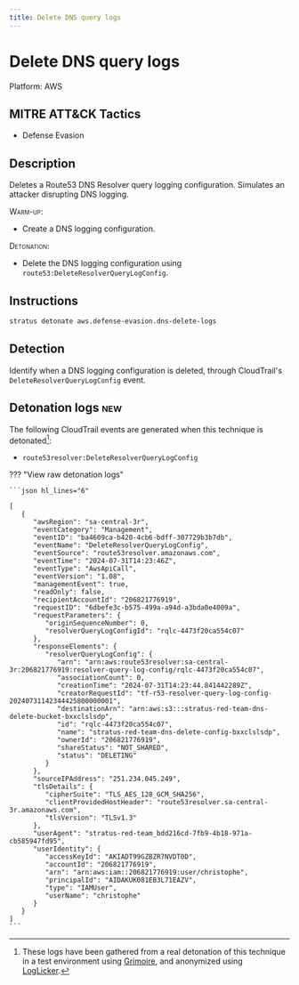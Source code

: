 ```yaml
---
title: Delete DNS query logs
---
```


# Delete DNS query logs




Platform: AWS

## MITRE ATT&CK Tactics


- Defense Evasion

## Description


Deletes a Route53 DNS Resolver query logging configuration. Simulates an attacker disrupting DNS logging.

<span style="font-variant: small-caps;">Warm-up</span>:

- Create a DNS logging configuration.

<span style="font-variant: small-caps;">Detonation</span>:

- Delete the DNS logging configuration using <code>route53:DeleteResolverQueryLogConfig</code>.

## Instructions

```bash title="Detonate with Stratus Red Team"
stratus detonate aws.defense-evasion.dns-delete-logs
```
## Detection


Identify when a DNS logging configuration is deleted, through CloudTrail's <code>DeleteResolverQueryLogConfig</code> event.





## Detonation logs <span class="smallcaps w3-badge w3-pink w3-round w3-text-sand" title="TODO">new</span>

The following CloudTrail events are generated when this technique is detonated[^1]:


- `route53resolver:DeleteResolverQueryLogConfig`


??? "View raw detonation logs"

    ```json hl_lines="6"

    [
	   {
	      "awsRegion": "sa-central-3r",
	      "eventCategory": "Management",
	      "eventID": "ba4609ca-b420-4cb6-bdff-307729b3b7db",
	      "eventName": "DeleteResolverQueryLogConfig",
	      "eventSource": "route53resolver.amazonaws.com",
	      "eventTime": "2024-07-31T14:23:46Z",
	      "eventType": "AwsApiCall",
	      "eventVersion": "1.08",
	      "managementEvent": true,
	      "readOnly": false,
	      "recipientAccountId": "206821776919",
	      "requestID": "6dbefe3c-b575-499a-a94d-a3bda0e4009a",
	      "requestParameters": {
	         "originSequenceNumber": 0,
	         "resolverQueryLogConfigId": "rqlc-4473f20ca554c07"
	      },
	      "responseElements": {
	         "resolverQueryLogConfig": {
	            "arn": "arn:aws:route53resolver:sa-central-3r:206821776919:resolver-query-log-config/rqlc-4473f20ca554c07",
	            "associationCount": 0,
	            "creationTime": "2024-07-31T14:23:44.841442289Z",
	            "creatorRequestId": "tf-r53-resolver-query-log-config-20240731142344425800000001",
	            "destinationArn": "arn:aws:s3:::stratus-red-team-dns-delete-bucket-bxxclslsdp",
	            "id": "rqlc-4473f20ca554c07",
	            "name": "stratus-red-team-dns-delete-config-bxxclslsdp",
	            "ownerId": "206821776919",
	            "shareStatus": "NOT_SHARED",
	            "status": "DELETING"
	         }
	      },
	      "sourceIPAddress": "251.234.045.249",
	      "tlsDetails": {
	         "cipherSuite": "TLS_AES_128_GCM_SHA256",
	         "clientProvidedHostHeader": "route53resolver.sa-central-3r.amazonaws.com",
	         "tlsVersion": "TLSv1.3"
	      },
	      "userAgent": "stratus-red-team_bdd216cd-7fb9-4b18-971a-cb585947fd95",
	      "userIdentity": {
	         "accessKeyId": "AKIADT99GZBZR7NVDT0D",
	         "accountId": "206821776919",
	         "arn": "arn:aws:iam::206821776919:user/christophe",
	         "principalId": "AIDAKUK081EB3L71EAZV",
	         "type": "IAMUser",
	         "userName": "christophe"
	      }
	   }
	]
    ```

[^1]: These logs have been gathered from a real detonation of this technique in a test environment using [Grimoire](https://github.com/DataDog/grimoire), and anonymized using [LogLicker](https://github.com/Permiso-io-tools/LogLicker).
